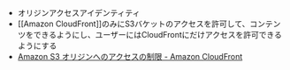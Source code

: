 - オリジンアクセスアイデンティティ
- [[Amazon CloudFront]]のみにS3バケットのアクセスを許可して、コンテンツをできるようにし、ユーザーにはCloudFrontにだけアクセスを許可できるようにする
- [Amazon S3 オリジンへのアクセスの制限 - Amazon CloudFront](https://docs.aws.amazon.com/ja_jp/AmazonCloudFront/latest/DeveloperGuide/private-content-restricting-access-to-s3.html)